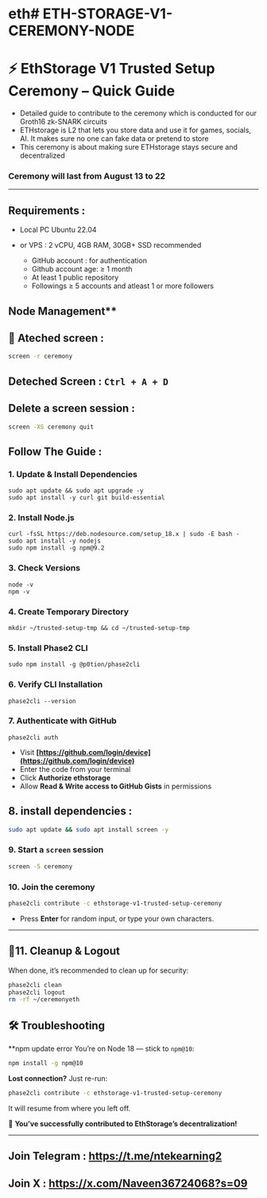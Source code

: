 # eth# ETH-STORAGE-V1-CEREMONY-NODE

# ⚡ EthStorage V1 Trusted Setup Ceremony – Quick Guide

* Detailed guide to contribute to the ceremony which is conducted for our Groth16 zk-SNARK circuits
* ETHstorage is L2 that lets you store data and use it for games, socials, AI. It makes sure no one can fake data or pretend to store
* This ceremony is about making sure ETHstorage stays secure and decentralized

### Ceremony will last from August 13 to 22

---

## Requirements :
- Local PC Ubuntu 22.04
- or VPS : 2 vCPU, 4GB RAM, 30GB+ SSD recommended

  * GitHub account : for authentication
  * Github account age: ≥ 1 month  
  * At least 1 public repository  
  * Followings ≥ 5 accounts and atleast 1 or more followers
 
 ## Node Management**
  
## 🔄 Ateched screen :

```bash
screen -r ceremony
```

## Deteched Screen :   `Ctrl + A + D`  

## Delete a screen session :

```bash
screen -XS ceremony quit
```

## Follow The Guide :

### 1. Update & Install Dependencies
```
sudo apt update && sudo apt upgrade -y
sudo apt install -y curl git build-essential
```

### 2. Install Node.js
```
curl -fsSL https://deb.nodesource.com/setup_18.x | sudo -E bash -
sudo apt install -y nodejs
sudo npm install -g npm@9.2
```

### 3. Check Versions


```
node -v
npm -v
```

### 4. Create Temporary Directory

```
mkdir ~/trusted-setup-tmp && cd ~/trusted-setup-tmp

```
### 5. Install Phase2 CLI

```
sudo npm install -g @p0tion/phase2cli
```

### 6. Verify CLI Installation


```
phase2cli --version
```

### 7. Authenticate with GitHub

```
phase2cli auth
```

* Visit **[https://github.com/login/device](https://github.com/login/device)**
* Enter the code from your terminal
* Click **Authorize ethstorage**
* Allow **Read & Write access to GitHub Gists** in permissions

## 8. install dependencies :
```bash
sudo apt update && sudo apt install screen -y
```

### 9.  Start a `screen` session

```bash
screen -S ceremony
```

### 10.  Join the ceremony

```bash
phase2cli contribute -c ethstorage-v1-trusted-setup-ceremony
```

* Press **Enter** for random input, or type your own characters.

---

## 🧹11.  Cleanup & Logout

When done, it’s recommended to clean up for security:

```bash
phase2cli clean
phase2cli logout
rm -rf ~/ceremonyeth
```

## 🛠 Troubleshooting

**npm update error You’re on Node 18 — stick to `npm@10`:

```bash
npm install -g npm@10
```

**Lost connection?**
Just re-run:

```bash
phase2cli contribute -c ethstorage-v1-trusted-setup-ceremony
```

It will resume from where you left off.

🎉 **You’ve successfully contributed to EthStorage’s decentralization!**

---

## Join Telegram : https://t.me/ntekearning2

## Join X : https://x.com/Naveen36724068?s=09















